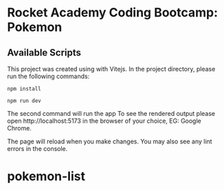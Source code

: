 # Rocket Academy Coding Bootcamp: Pokemon

## Available Scripts

This project was created using with Vitejs. In the project directory, please run the following commands:

`npm install`

`npm run dev`

The second command will run the app
To see the rendered output please open http://localhost:5173 in the browser of your choice, EG: Google Chrome.

The page will reload when you make changes.
You may also see any lint errors in the console.

<!-- Build an App that list a list of Pokemon
That app should render the pokemon name and type.
Make sure to have at least 3 different type
Each pokemon row should have a button that would reveal the image of the pokemon upon clicking -->
# pokemon-list
